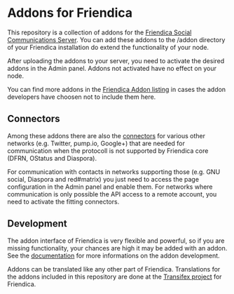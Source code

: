 Addons for Friendica
====================

This repository is a collection of addons for the [Friendica Social Communications Server](https://github.com/friendica/friendica).
You can add these addons to the /addon directory of your Friendica installation
do extend the functionality of your node.

After uploading the addons to your server, you need to activate the desired addons
in the Admin panel. Addons not activated have no effect on your node.

You can find more addons in the [Friendica Addon listing](https://addons.friendo.ca)
in cases the addon developers have choosen not to include them here.

Connectors
----------

Among these addons there are also the [connectors](https://github.com/friendica/friendica/blob/master/doc/Connectors.md) for various other networks
(e.g. Twitter, pump.io, Google+) that are needed for communication when the
protocoll is not supported by Friendica core (DFRN, OStatus and Diaspora).

For communication with contacts in networks supporting those (e.g. GNU social,
Diaspora and red#matrix) you just need to access the page configuration in the
Admin panel and enable them. For networks where communication is only possible
the API access to a remote account, you need to activate the fitting connectors.

Development
-----------

The addon interface of Friendica is very flexible and powerful, so if you are
missing functionality, your chances are high it may be added with an addon.
See the [documentation](https://github.com/friendica/friendica/blob/master/doc/Addons.md) for more informations on the addon development.

Addons can be translated like any other part of Friendica. Translations for the
addons included in this repository are done at the [Transifex project](https://www.transifex.com/projects/p/friendica/) for Friendica.
